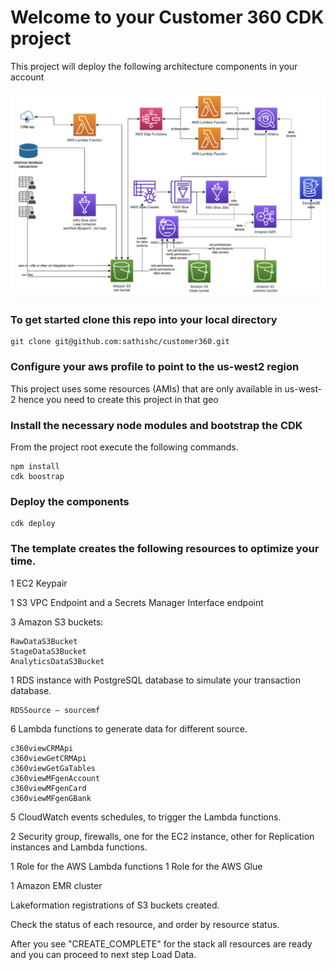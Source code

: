 # Welcome to your Customer 360 CDK project

This project will deploy the following architecture components in your account

![customer 360](./customer360.png)

### To get started clone this repo into your local directory

```
git clone git@github.com:sathishc/customer360.git
```

### Configure your aws profile to point to the us-west2 region

This project uses some resources (AMIs) that are only available in us-west-2 hence you need to create this project in that geo

### Install the necessary node modules and bootstrap the CDK

From the project root execute the following commands.

```
npm install
cdk boostrap
```

### Deploy the components

```
cdk deploy
```



### The template creates the following resources to optimize your time. 

1 EC2 Keypair

1 S3 VPC Endpoint and a Secrets Manager Interface endpoint

3 Amazon S3 buckets:

    RawDataS3Bucket
    StageDataS3Bucket
    AnalyticsDataS3Bucket

1 RDS instance with PostgreSQL database to simulate your transaction database.

    RDSSource – sourcemf

6 Lambda functions to generate data for different source.

    c360viewCRMApi
    c360viewGetCRMApi
    c360viewGetGaTables
    c360viewMFgenAccount
    c360viewMFgenCard
    c360viewMFgenGBank

5 CloudWatch events schedules, to trigger the Lambda functions.

2 Security group, firewalls, one for the EC2 instance, other for Replication instances and Lambda functions.

1 Role for the AWS Lambda functions 1 Role for the AWS Glue

1 Amazon EMR cluster

Lakeformation registrations of S3 buckets created. 

Check the status of each resource, and order by resource status.

After you see "CREATE_COMPLETE" for the stack all resources are ready and you can proceed to next step Load Data.
